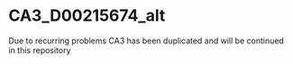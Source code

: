 # CA3_D00215674_alt
Due to recurring problems CA3 has been duplicated and will be continued in this repository
